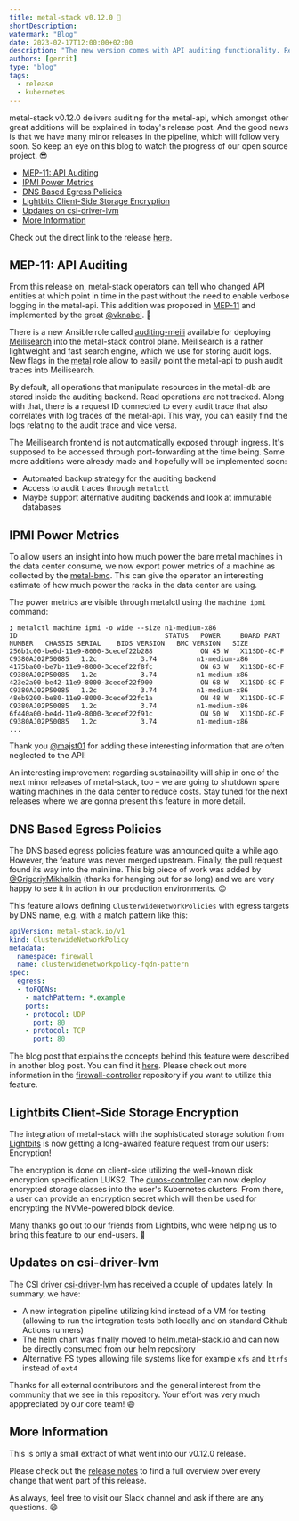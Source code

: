 ```yaml
---
title: metal-stack v0.12.0 👮
shortDescription:
watermark: "Blog"
date: 2023-02-17T12:00:00+02:00
description: "The new version comes with API auditing functionality. Read the short summary of changes in this blog article."
authors: [gerrit]
type: "blog"
tags:
  - release
  - kubernetes
---
```


metal-stack v0.12.0 delivers auditing for the metal-api, which amongst other great additions will be explained in today's release post. And the good news is that we have many minor releases in the pipeline, which will follow very soon. So keep an eye on this blog to watch the progress of our open source project. 😎

<!-- truncate -->

- [MEP-11: API Auditing](#mep-11-api-auditing)
- [IPMI Power Metrics](#ipmi-power-metrics)
- [DNS Based Egress Policies](#dns-based-egress-policies)
- [Lightbits Client-Side Storage Encryption](#lightbits-client-side-storage-encryption)
- [Updates on csi-driver-lvm](#updates-on-csi-driver-lvm)
- [More Information](#more-information)

Check out the direct link to the release [here](https://github.com/metal-stack/releases/releases/tag/v0.12.0).

## MEP-11: API Auditing

From this release on, metal-stack operators can tell who changed API entities at which point in time in the past without the need to enable verbose logging in the metal-api. This addition was proposed in [MEP-11](https://docs.metal-stack.io/stable/development/proposals/MEP11/README/) and implemented by the great [@vknabel](https://github.com/vknabel). 👏

There is a new Ansible role called [auditing-meili](https://github.com/metal-stack/metal-roles/tree/v0.8.0/control-plane/roles/auditing-meili) available for deploying [Meilisearch](https://www.meilisearch.com/) into the metal-stack control plane. Meilisearch is a rather lightweight and fast search engine, which we use for storing audit logs. New flags in the [metal](https://github.com/metal-stack/metal-roles/tree/v0.8.0/control-plane/roles/metal#auditing) role allow to easily point the metal-api to push audit traces into Meilisearch.

By default, all operations that manipulate resources in the metal-db are stored inside the auditing backend. Read operations are not tracked. Along with that, there is a request ID connected to every audit trace that also correlates with log traces of the metal-api. This way, you can easily find the logs relating to the audit trace and vice versa.

The Meilisearch frontend is not automatically exposed through ingress. It's supposed to be accessed through port-forwarding at the time being. Some more additions were already made and hopefully will be implemented soon:

- Automated backup strategy for the auditing backend
- Access to audit traces through `metalctl`
- Maybe support alternative auditing backends and look at immutable databases

## IPMI Power Metrics

To allow users an insight into how much power the bare metal machines in the data center consume, we now export power metrics of a machine as collected by the [metal-bmc](https://github.com/metal-stack/metal-bmc). This can give the operator an interesting estimate of how much power the racks in the data center are using.

The power metrics are visible through metalctl using the `machine ipmi` command:

```
❯ metalctl machine ipmi -o wide --size n1-medium-x86
ID                                     STATUS   POWER     BOARD PART NUMBER   CHASSIS SERIAL    BIOS VERSION   BMC VERSION   SIZE
256b1c00-be6d-11e9-8000-3cecef22b288            ON 45 W   X11SDD-8C-F         C9380AJ02P50085   1.2c           3.74          n1-medium-x86
4175ba00-be7b-11e9-8000-3cecef22f8fc            ON 63 W   X11SDD-8C-F         C9380AJ02P50085   1.2c           3.74          n1-medium-x86
423e2a00-be42-11e9-8000-3cecef22f900            ON 68 W   X11SDD-8C-F         C9380AJ02P50085   1.2c           3.74          n1-medium-x86
48eb9200-be80-11e9-8000-3cecef22fc1a            ON 48 W   X11SDD-8C-F         C9380AJ02P50085   1.2c           3.74          n1-medium-x86
6f440a00-be4d-11e9-8000-3cecef22f91c            ON 50 W   X11SDD-8C-F         C9380AJ02P50085   1.2c           3.74          n1-medium-x86
...
```

Thank you [@majst01](https://github.com/majst01) for adding these interesting information that are often neglected to the API!

An interesting improvement regarding sustainability will ship in one of the next minor releases of metal-stack, too – we are going to shutdown spare waiting machines in the data center to reduce costs. Stay tuned for the next releases where we are gonna present this feature in more detail.

## DNS Based Egress Policies

The DNS based egress policies feature was announced quite a while ago. However, the feature was never merged upstream. Finally, the pull request found its way into the mainline. This big piece of work was added by [@GrigoriyMikhalkin](https://github.com/GrigoriyMikhalkin) (thanks for hanging out for so long) and we are very happy to see it in action in our production environments. 😊

This feature allows defining `ClusterwideNetworkPolicies` with egress targets by DNS name, e.g. with a match pattern like this:

```yaml
apiVersion: metal-stack.io/v1
kind: ClusterwideNetworkPolicy
metadata:
  namespace: firewall
  name: clusterwidenetworkpolicy-fqdn-pattern
spec:
  egress:
  - toFQDNs:
    - matchPattern: *.example
    ports:
    - protocol: UDP
      port: 80
    - protocol: TCP
      port: 80
```

The blog post that explains the concepts behind this feature were described in another blog post. You can find it [here](https://metal-stack.io/blog/2021/06/firewall-controller-dns). Please check out more information in the [firewall-controller](https://github.com/metal-stack/firewall-controller/tree/v1.2.2) repository if you want to utilize this feature.

## Lightbits Client-Side Storage Encryption

The integration of metal-stack with the sophisticated storage solution from [Lightbits](https://www.lightbitslabs.com/) is now getting a long-awaited feature request from our users: Encryption!

The encryption is done on client-side utilizing the well-known disk encryption specification LUKS2. The [duros-controller](https://github.com/metal-stack/duros-controller) can now deploy encrypted storage classes into the user's Kubernetes clusters. From there, a user can provide an encryption secret which will then be used for encrypting the NVMe-powered block device.

Many thanks go out to our friends from Lightbits, who were helping us to bring this feature to our end-users. 🤝

## Updates on csi-driver-lvm

The CSI driver [csi-driver-lvm](https://github.com/metal-stack/csi-driver-lvm) has received a couple of updates lately. In summary, we have:

- A new integration pipeline utilizing kind instead of a VM for testing (allowing to run the integration tests both locally and on standard Github Actions runners)
- The helm chart was finally moved to helm.metal-stack.io and can now be directly consumed from our helm repository
- Alternative FS types allowing file systems like for example `xfs` and `btrfs` instead of `ext4`

Thanks for all external contributors and the general interest from the community that we see in this repository. Your effort was very much apppreciated by our core team! 😄

## More Information

This is only a small extract of what went into our v0.12.0 release.

Please check out the [release notes](https://github.com/metal-stack/releases/releases/tag/v0.12.0) to find a full overview over every change that went part of this release.

As always, feel free to visit our Slack channel and ask if there are any questions. 😄
